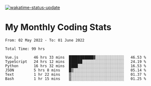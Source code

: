 [![wakatime-status-update](https://github.com/noopurphalak/noopurphalak/workflows/wakatime-status-update/badge.svg)](https://github.com/noopurphalak/noopurphalak/actions/workflows/main.yml)

# My Monthly Coding Stats

<!--START_SECTION:waka-->

```text
From: 02 May 2022 - To: 01 June 2022

Total Time: 99 hrs

Vue.js       46 hrs 33 mins  ███████████▓░░░░░░░░░░░░░   46.53 %
TypeScript   24 hrs 12 mins  ██████░░░░░░░░░░░░░░░░░░░   24.19 %
Python       16 hrs 32 mins  ████░░░░░░░░░░░░░░░░░░░░░   16.53 %
JSON         5 hrs 8 mins    █▒░░░░░░░░░░░░░░░░░░░░░░░   05.14 %
Text         1 hr 22 mins    ▒░░░░░░░░░░░░░░░░░░░░░░░░   01.37 %
Bash         1 hr 15 mins    ▒░░░░░░░░░░░░░░░░░░░░░░░░   01.25 %
```

<!--END_SECTION:waka-->
